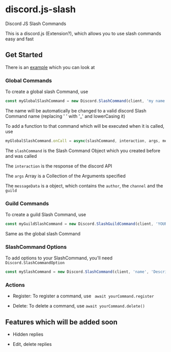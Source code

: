 # discord.js-slash
Discord JS Slash Commands

This is a discord.js (Extension?), which allows you to use slash commands easy and fast

## Get Started

There is an [example](./example.js) which you can look at

### Global Commands

To create a global slash Command, use 

```js
const myGlobalSlashCommand = new Discord.SlashCommand(client, 'my name', 'My description', options) // client, name, description, options
```

The name will be automatically be changed to a valid discord Slash Command name (replacing ' ' with '_' and lowerCasing it)


To add a function to that command which will be executed when it is called, use

```js
myGlobalSlashCommand.onCall = async(slashCommand, interaction, args, messageData) => {}
```

The `slashCommand` is the Slash Command Object which you created before and was called

The `interaction` is the response of the discord API

The `args` Array is a Collection of the Arguments specified

The `messageData` is a object, which contains the `author`, the `channel` and the `guild`

### Guild Commands

To create a guild Slash Command, use

```js
const myGuildSlashCommand = new Discord.SlashGuildCommand(client, 'YOUR_GUILD_ID', 'name', 'Description', options) // client, guildID, name, description, options
```

Same as the global slash Command

### SlashCommand Options

To add options to your SlashCommand, you'll need `Discord.SlashCommandOption`

```js
const mySlashCommand = new Discord.SlashCommand(client, 'name', 'Description', [new Discord.SlashCommandOption('name', 'description', Discord.SlashCommandOptionTypes, false)]) // name, description, type, required
```

### Actions

- Register:       To register a command, use ` await yourCommand.register`

- Delete:         To delete a command, use `await yourCommand.delete()`


## Features which will be added soon

- Hidden replies

- Edit, delete replies

